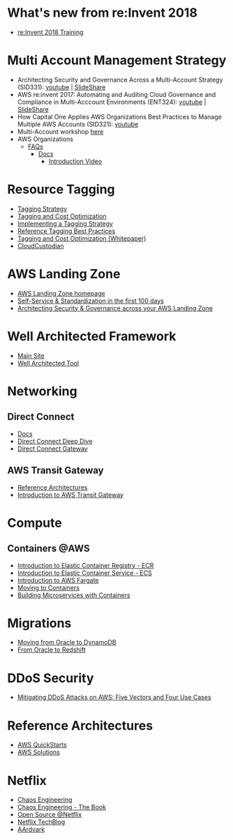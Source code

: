 # What's new from re:Invent 2018
- [re:Invent 2018 Training](https://www.aws.training/learningobject/curriculum?id=27575)

# Multi Account Management Strategy
- Architecting Security and Governance Across a Multi-Account Strategy (SID331): [youtube](https://www.youtube.com/watch?v=71fD8Oenwxc) | [SlideShare](https://www.slideshare.net/AmazonWebServices/sid331architecting-security-and-governance-across-a-multiaccount-strategy)
- AWS re:invent 2017: Automating and Auditing Cloud Governance and Compliance in Multi-Acccount Environments  (ENT324): [youtube](https://www.youtube.com/watch?v=WfIbIhIORbk) | [SlideShare](https://www.slideshare.net/AmazonWebServices/ent324automating-and-auditing-cloud-governance-and-compliance-in-multiaccount-environments)
- How Capital One Applies AWS Organizations Best Practices to Manage Multiple AWS Accounts  (SID321): [youtube](https://www.youtube.com/watch?v=ZKpkF17d0Oo)
- Multi-Account workshop [here](http://awsreinvent2017-sid311.s3-website-us-east-1.amazonaws.com/)
- AWS Organizations 
    - [FAQs](https://aws.amazon.com/organizations/faqs/)
        - [Docs](https://docs.aws.amazon.com/organizations/latest/userguide/orgs_introduction.html)
            - [Introduction Video](https://www.aws.training/learningobject/video?id=16451)

# Resource Tagging
- [Tagging Strategy](https://www.slideshare.net/shivamaan/aws-tagging-strategy)   
- [Tagging and Cost Optimization](https://docs.aws.amazon.com/aws-technical-content/latest/cost-optimization-laying-the-foundation/tagging.html) 
- [Implementing a Tagging Strategy](https://docs.aws.amazon.com/awsconsolehelpdocs/latest/gsg/scenario-implementing-tagging.html)
- [Reference Tagging Best Practices](https://aws.amazon.com/answers/account-management/aws-tagging-strategies/)
- [Tagging and Cost Optimization (Whitepaper)](https://docs.aws.amazon.com/aws-technical-content/latest/cost-optimization-laying-the-foundation/cost-optimization-laying-the-foundation.pdf)
- [CloudCustodian](https://cloudcustodian.io)

# AWS Landing Zone
- [AWS Landing Zone homepage](https://aws.amazon.com/answers/aws-landing-zone/)
- [Self-Service & Standardization in the first 100 days](https://www.youtube.com/watch?v=wskODdCBvYc)
- [Architecting Security & Governance across your AWS Landing Zone](https://www.youtube.com/watch?v=Fxkbz0OwPKk)
# Well Architected Framework
- [Main Site](https://aws.amazon.com/architecture/well-architected/)
- [Well Architected Tool](https://aws.amazon.com/well-architected-tool/)

# Networking
## Direct Connect 
- [Docs](https://docs.aws.amazon.com/directconnect/latest/UserGuide/Welcome.html)
- [Direct Connect Deep Dive](https://www.youtube.com/watch?v=eNxPhHTN8gY)
- [Direct Connect Gateway](https://aws.amazon.com/blogs/aws/new-aws-direct-connect-gateway-inter-region-vpc-access/)
## AWS Transit Gateway
- [Reference Architectures](https://www.youtube.com/watch?v=ar6sLmJ45xs)
- [Introduction to AWS Transit Gateway](https://www.youtube.com/watch?v=yQGxPEGt_-w)

# Compute
## Containers @AWS
- [Introduction to Elastic Container Registry - ECR](https://www.aws.training/learningobject/video?id=15876)
- [Introduction to Elastic Container Service - ECS](https://www.aws.training/learningobject/video?id=16444)
- [Introduction to AWS Fargate](https://kiku.aws.training/learningobject/video?id=16623)
- [Moving to Containers](https://www.youtube.com/watch?v=Qik9LBktjgs)
- [Building Microservices with Containers](https://www.youtube.com/watch?v=sTSkRB-s6V8)

# Migrations
- [Moving from Oracle to DynamoDB](https://www.youtube.com/watch?v=qcuH2ikQkaM)
- [From Oracle to Redshift](https://aws.amazon.com/getting-started/projects/migrate-oracle-to-amazon-redshift/)

# DDoS Security
- [Mitigating DDoS Attacks on AWS: Five Vectors and Four Use Cases](https://www.youtube.com/watch?v=w9fSW6qMktA)

# Reference Architectures
- [AWS QuickStarts](https://aws.amazon.com/quickstart/)
- [AWS Solutions](https://aws.amazon.com/solutions/)

# Netflix 
- [Chaos Engineering](https://medium.com/netflix-techblog/tagged/chaos-engineering)
- [Chaos Engineering - The Book](http://www.oreilly.com/webops-perf/free/chaos-engineering.csp)
- [Open Source @Netflix](https://netflix.github.io/)
- [Netflix TechBlog](https://medium.com/netflix-techblog)
- [AArdvark](https://medium.com/netflix-techblog/introducing-aardvark-and-repokid-53b081bf3a7e )

